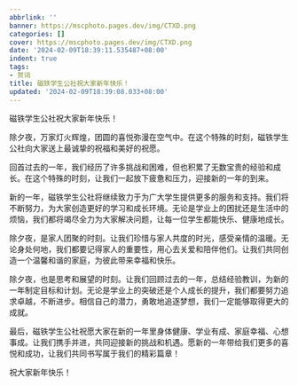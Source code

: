 ```yaml
---
abbrlink: ''
banner: https://mscphoto.pages.dev/img/CTXD.png
categories: []
cover: https://mscphoto.pages.dev/img/CTXD.png
date: '2024-02-09T18:39:11.535487+08:00'
indent: true
tags:
- 贺词
title: 磁铁学生公社祝大家新年快乐！
updated: '2024-02-09T18:39:08.033+08:00'
---
```

磁铁学生公社祝大家新年快乐！

除夕夜，万家灯火辉煌，团圆的喜悦弥漫在空气中。在这个特殊的时刻，磁铁学生公社向大家送上最诚挚的祝福和美好的祝愿。

回首过去的一年，我们经历了许多挑战和困难，但也积累了无数宝贵的经验和成长。在这个特殊的时刻，让我们一起放下疲惫和压力，迎接新的一年的到来。

新的一年，磁铁学生公社将继续致力于为广大学生提供更多的服务和支持。我们将不断努力，为大家创造更好的学习和成长环境。无论是学业上的困扰还是生活中的烦恼，我们都将竭尽全力为大家解决问题，让每一位学生都能快乐、健康地成长。

除夕夜，是家人团聚的时刻。让我们珍惜与家人共度的时光，感受亲情的温暖。无论身处何地，我们都要记得家人的重要性，用心去关爱和陪伴他们。让我们共同创造一个温馨和谐的家庭，为彼此带来幸福和快乐。

除夕夜，也是思考和展望的时刻。让我们回顾过去的一年，总结经验教训，为新的一年制定目标和计划。无论是学业上的突破还是个人成长的提升，我们都要努力追求卓越，不断进步。相信自己的潜力，勇敢地追逐梦想，我们一定能够取得更大的成就。

最后，磁铁学生公社祝愿大家在新的一年里身体健康、学业有成、家庭幸福、心想事成。让我们携手并进，共同迎接新的挑战和机遇。愿新的一年带给我们更多的喜悦和成功，让我们共同书写属于我们的精彩篇章！

祝大家新年快乐！
